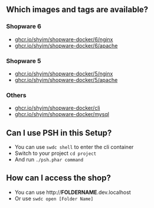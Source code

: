## Which images and tags are available?

### Shopware 6
* [ghcr.io/shyim/shopware-docker/6/nginx](https://github.com/shyim/shopware-docker/pkgs/container/shopware-docker%2F6%2Fnginx)
* [ghcr.io/shyim/shopware-docker/6/apache](https://github.com/shyim/shopware-docker/pkgs/container/shopware-docker%2F6%2Fapache)

### Shopware 5
* [ghcr.io/shyim/shopware-docker/5/nginx](https://github.com/shyim/shopware-docker/pkgs/container/shopware-docker%2F5%2Fnginx)
* [ghcr.io/shyim/shopware-docker/5/apache](https://github.com/shyim/shopware-docker/pkgs/container/shopware-docker%2F5%2Fapache)

### Others

* [ghcr.io/shyim/shopware-docker/cli](https://github.com/shyim/shopware-docker/pkgs/container/shopware-docker%2Fcli)
* [ghcr.io/shyim/shopware-docker/mysql](https://github.com/shyim/shopware-docker/pkgs/container/shopware-docker%2Fmysql)

## Can I use PSH in this Setup?

* You can use `swdc shell` to enter the cli container
* Switch to your project `cd project`
* And run `./psh.phar command`

## How can I access the shop?

* You can use http://**FOLDERNAME**.dev.localhost
* Or use `swdc open [Folder Name]`
